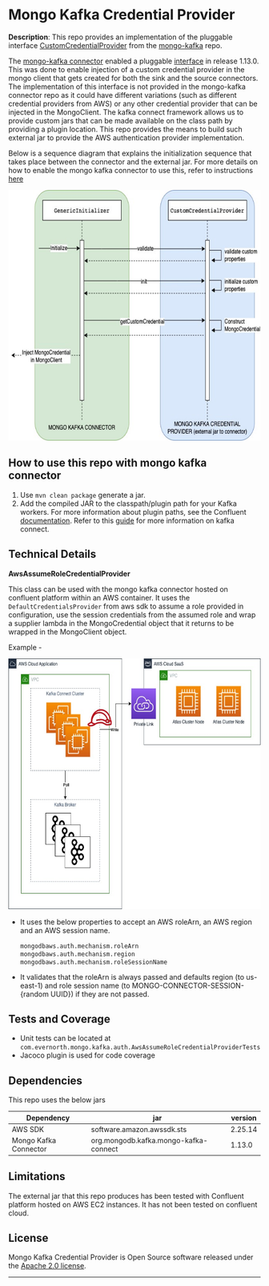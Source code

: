 # Mongo Kafka Credential Provider

**Description**:  This repo provides an implementation of the pluggable interface [CustomCredentialProvider](https://github.com/mongodb/mongo-kafka/blob/master/src/main/java/com/mongodb/kafka/connect/util/custom/credentials/CustomCredentialProvider.java) from the [mongo-kafka](https://github.com/mongodb/mongo-kafka/) repo.

The [mongo-kafka connector](https://www.mongodb.com/docs/kafka-connector/current/) enabled a pluggable [interface](https://github.com/mongodb/mongo-kafka/commit/6e43b1d97f52be6d862328e442eea8ece5492d30) in release 1.13.0. 
This was done to enable injection of a custom credential provider in the mongo client that gets created for both the sink and the source connectors.
The implementation of this interface is not provided in the mongo-kafka connector repo as it could have different variations (such as different credential providers from AWS)
or any other credential provider that can be injected in the MongoClient.
The kafka connect framework allows us to provide custom jars that can be made available on the class path by providing a plugin location. 
This repo provides the means to build such external jar to provide the AWS authentication provider implementation.

Below is a sequence diagram that explains the initialization sequence that takes place between the connector and the external jar. For more details on how to enable the 
mongo kafka connector to use this, refer to instructions [here](https://github.com/mongodb/mongo-kafka?tab=readme-ov-file#custom-auth-provider-interface)

<img alt="Sequence Diagram" height="500" src="images/custom-credential-provider-sequence-diagram.jpg" width="600"/>

## How to use this repo with mongo kafka connector

1. Use ``mvn clean package`` generate a jar.
2. Add the compiled JAR to the classpath/plugin path for your Kafka workers. For more information about plugin paths, see the Confluent [documentation](https://docs.confluent.io/platform/current/connect/community.html). Refer to this [guide](https://docs.confluent.io/platform/current/connect/userguide.html#) for more information on kafka connect.

## Technical Details

**AwsAssumeRoleCredentialProvider**

This class can be used with the mongo kafka connector hosted on confluent platform within an AWS container. It uses the ``DefaultCredentialsProvider`` from aws sdk to assume a role provided in configuration, use the session credentials from the assumed role and wrap a supplier lambda in the MongoCredential object that it returns to be wrapped in the MongoClient object.

Example -

<img alt="Design Diagram" height="500" src="images/Design-Ec2.jpg" width="600"/>

- It uses the below properties to accept an AWS roleArn, an AWS region and an AWS session name. 
  ````
  mongodbaws.auth.mechanism.roleArn
  mongodbaws.auth.mechanism.region
  mongodbaws.auth.mechanism.roleSessionName
  ````
- It validates that the roleArn is always passed and defaults region (to us-east-1) and role session name (to MONGO-CONNECTOR-SESSION-{random UUID}) if they are not passed.

## Tests and Coverage

- Unit tests can be located at ``com.evernorth.mongo.kafka.auth.AwsAssumeRoleCredentialProviderTests``
- Jacoco plugin is used for code coverage

## Dependencies

This repo uses the below jars

| Dependency            | jar                                    | version  |
|-----------------------|----------------------------------------|----------|
| AWS SDK               | software.amazon.awssdk.sts             | 2.25.14  | 
| Mongo Kafka Connector | org.mongodb.kafka.mongo-kafka-connect  | 1.13.0   |

## Limitations

The external jar that this repo produces has been tested with Confluent platform hosted on AWS EC2 instances. It has not been tested on confluent cloud.

## License
Mongo Kafka Credential Provider is Open Source software released under the [Apache 2.0 license](https://www.apache.org/licenses/LICENSE-2.0.html).

----